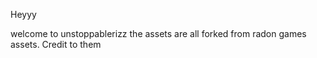 Heyyy



welcome to unstoppablerizz
the assets are all forked from radon games assets. Credit to them
